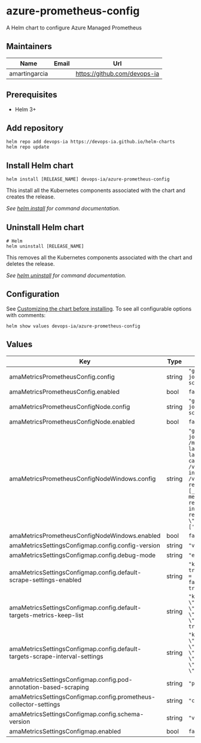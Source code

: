 # azure-prometheus-config

A Helm chart to configure Azure Managed Prometheus

## Maintainers

| Name | Email | Url |
| ---- | ------ | --- |
| amartingarcia |  | <https://github.com/devops-ia> |

## Prerequisites

* Helm 3+

## Add repository

```console
helm repo add devops-ia https://devops-ia.github.io/helm-charts
helm repo update
```

## Install Helm chart

```console
helm install [RELEASE_NAME] devops-ia/azure-prometheus-config
```

This install all the Kubernetes components associated with the chart and creates the release.

_See [helm install](https://helm.sh/docs/helm/helm_install/) for command documentation._

## Uninstall Helm chart

```console
# Helm
helm uninstall [RELEASE_NAME]
```

This removes all the Kubernetes components associated with the chart and deletes the release.

_See [helm uninstall](https://helm.sh/docs/helm/helm_uninstall/) for command documentation._

## Configuration

See [Customizing the chart before installing](https://helm.sh/docs/intro/using_helm/#customizing-the-chart-before-installing). To see all configurable options with comments:

```console
helm show values devops-ia/azure-prometheus-config
```

## Values

| Key | Type | Default | Description |
|-----|------|---------|-------------|
| amaMetricsPrometheusConfig.config | string | `"global:\n  scrape_interval: 15s\nscrape_configs:\n- job_name: <your scrape job here>\n- job_name: <your scrape job here>\n"` |  |
| amaMetricsPrometheusConfig.enabled | bool | `false` |  |
| amaMetricsPrometheusConfigNode.config | string | `"global:\n  scrape_interval: 15s\nscrape_configs:\n- job_name: <your scrape job here>\n- job_name: <your scrape job here>\n"` |  |
| amaMetricsPrometheusConfigNode.enabled | bool | `false` |  |
| amaMetricsPrometheusConfigNodeWindows.config | string | `"global:\n  scrape_interval: 15s\nscrape_configs:\n- job_name: kubelet\n  scheme: https\n  metrics_path: /metrics\n  scrape_interval: 30s\n  label_limit: 63\n  label_name_length_limit: 511\n  label_value_length_limit: 1023\n  tls_config:\n    ca_file: /var/run/secrets/kubernetes.io/serviceaccount/ca.crt\n    insecure_skip_verify: true\n  bearer_token_file: /var/run/secrets/kubernetes.io/serviceaccount/token\n  relabel_configs:\n  - source_labels: [__metrics_path__]\n    regex: (.*)\n    target_label: metrics_path\n  - source_labels: [__address__]\n    replacement: '$NODE_NAME'\n    target_label: instance\n  - source_labels: [__address__]\n    replacement: '$OS_TYPE'\n    target_label: \"kubernetes_io_os\"\n  static_configs:\n  - targets: ['$NODE_IP:10250']\n"` |  |
| amaMetricsPrometheusConfigNodeWindows.enabled | bool | `false` |  |
| amaMetricsSettingsConfigmap.config.config-version | string | `"ver1"` |  |
| amaMetricsSettingsConfigmap.config.debug-mode | string | `"enabled = false"` |  |
| amaMetricsSettingsConfigmap.config.default-scrape-settings-enabled | string | `"kubelet = true\ncoredns = false\ncadvisor = true\nkubeproxy = false\napiserver = false\nkubestate = true\nnodeexporter = true\nwindowsexporter = false\nwindowskubeproxy = false\nkappiebasic = true\nprometheuscollectorhealth = false"` |  |
| amaMetricsSettingsConfigmap.config.default-targets-metrics-keep-list | string | `"kubelet = \"\"\ncoredns = \"\"\ncadvisor = \"\"\nkubeproxy = \"\"\napiserver = \"\"\nkubestate = \"\"\nnodeexporter = \"\"\nwindowsexporter = \"\"\nwindowskubeproxy = \"\"\npodannotations = \"\"\nkappiebasic = \"\"\nminimalingestionprofile = true"` |  |
| amaMetricsSettingsConfigmap.config.default-targets-scrape-interval-settings | string | `"kubelet = \"30s\"\ncoredns = \"30s\"\ncadvisor = \"30s\"\nkubeproxy = \"30s\"\napiserver = \"30s\"\nkubestate = \"30s\"\nnodeexporter = \"30s\"\nwindowsexporter = \"30s\"\nwindowskubeproxy = \"30s\"\nkappiebasic = \"30s\"\nprometheuscollectorhealth = \"30s\"\npodannotations = \"30s\""` |  |
| amaMetricsSettingsConfigmap.config.pod-annotation-based-scraping | string | `"podannotationnamespaceregex = \"\""` |  |
| amaMetricsSettingsConfigmap.config.prometheus-collector-settings | string | `"cluster_alias = \"\""` |  |
| amaMetricsSettingsConfigmap.config.schema-version | string | `"v1"` |  |
| amaMetricsSettingsConfigmap.enabled | bool | `false` |  |